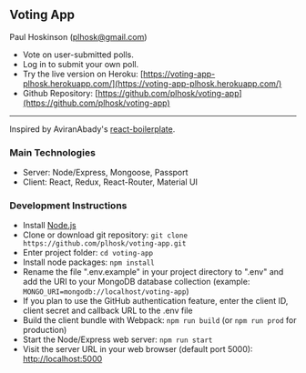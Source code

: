 ## Voting App
Paul Hoskinson (plhosk@gmail.com)

- Vote on user-submitted polls.
- Log in to submit your own poll.
- Try the live version on Heroku: [https://voting-app-plhosk.herokuapp.com/](https://voting-app-plhosk.herokuapp.com/)
- Github Repository: [https://github.com/plhosk/voting-app](https://github.com/plhosk/voting-app)

---

Inspired by AviranAbady's [react-boilerplate](https://github.com/AviranAbady/react-boilerplate).

### Main Technologies
- Server: Node/Express, Mongoose, Passport
- Client: React, Redux, React-Router, Material UI

### Development Instructions
- Install [Node.js](https://nodejs.org/en/)
- Clone or download git repository: `git clone https://github.com/plhosk/voting-app.git`
- Enter project folder: `cd voting-app`
- Install node packages: `npm install`
- Rename the file ".env.example" in your project directory to ".env" and add the URI to your MongoDB database collection (example: `MONGO_URI=mongodb://localhost/voting-app`)
- If you plan to use the GitHub authentication feature, enter the client ID, client secret and callback URL to the .env file
- Build the client bundle with Webpack: `npm run build` (or `npm run prod` for production)
- Start the Node/Express web server: `npm run start`
- Visit the server URL in your web browser (default port 5000): [http://localhost:5000](http://localhost:5000)
